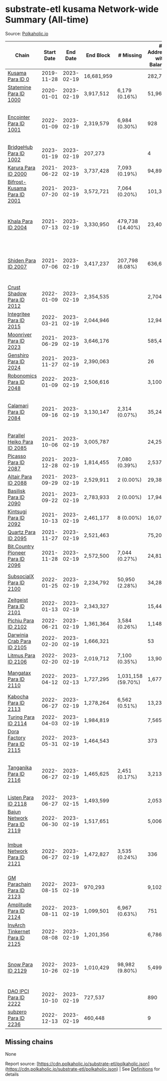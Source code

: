 # substrate-etl kusama Network-wide Summary (All-time)

Source: [Polkaholic.io](https://polkaholic.io)


| Chain            | Start Date | End Date | End Block | # Missing | # Addresses with Balances | Crawling Status |
| ---------------- | ---------- | ---------| --------- | --------- | ------------------------- | --------------- |
| [Kusama Para ID 0](/kusama/0-kusama) | 2019-11-28 | 2023-02-19 | 16,681,959 |   | 282,749 |  |
| [Statemine Para ID 1000](/kusama/1000-statemine) | 2020-01-01 | 2023-02-19 | 3,917,512 | 6,179 (0.16%) | 51,965 |  |
| [Encointer Para ID 1001](/kusama/1001-encointer) | 2022-01-09 | 2023-02-19 | 2,319,579 | 6,984 (0.30%) | 928 | Only partial index available: Old Decoding issues |
| [BridgeHub Para ID 1002](/kusama/1002-bridgehub) | 2023-01-19 | 2023-02-19 | 207,273 |   | 4 |  |
| [Karura Para ID 2000](/kusama/2000-karura) | 2021-06-22 | 2023-02-19 | 3,737,428 | 7,093 (0.19%) | 94,898 |  |
| [Bifrost-Kusama Para ID 2001](/kusama/2001-bifrost-ksm) | 2021-07-20 | 2023-02-19 | 3,572,721 | 7,064 (0.20%) | 101,320 |  |
| [Khala Para ID 2004](/kusama/2004-khala) | 2021-07-13 | 2023-02-19 | 3,330,950 | 479,738 (14.40%) | 23,401 | Only partial index available: Old Decoding issues |
| [Shiden Para ID 2007](/kusama/2007-shiden) | 2021-07-06 | 2023-02-19 | 3,417,237 | 207,798 (6.08%) | 636,637 | Only partial index available: Old Decoding issues |
| [Crust Shadow Para ID 2012](/kusama/2012-shadow) | 2022-01-09 | 2023-02-19 | 2,354,535 |   | 2,704 |  |
| [Integritee Para ID 2015](/kusama/2015-integritee) | 2022-03-21 | 2023-02-19 | 2,044,946 |   | 12,941 |  |
| [Moonriver Para ID 2023](/kusama/2023-moonriver) | 2021-06-29 | 2023-02-19 | 3,646,176 |   | 585,457 |  |
| [Genshiro Para ID 2024](/kusama/2024-genshiro) | 2021-11-27 | 2023-02-19 | 2,390,063 |   | 26 |  |
| [Robonomics Para ID 2048](/kusama/2048-robonomics) | 2022-01-09 | 2023-02-19 | 2,506,616 |   | 3,100 |  |
| [Calamari Para ID 2084](/kusama/2084-calamari) | 2021-09-16 | 2023-02-19 | 3,130,147 | 2,314 (0.07%) | 35,247 | Only partial index available: Archive node unavailable |
| [Parallel Heiko Para ID 2085](/kusama/2085-parallel-heiko) | 2021-10-06 | 2023-02-19 | 3,005,787 |   | 24,256 |  |
| [Picasso Para ID 2087](/kusama/2087-picasso) | 2021-12-28 | 2023-02-19 | 1,814,455 | 7,080 (0.39%) | 2,537 |  |
| [Altair Para ID 2088](/kusama/2088-altair) | 2021-09-29 | 2023-02-19 | 2,529,911 | 2 (0.00%) | 29,381 |  |
| [Basilisk Para ID 2090](/kusama/2090-basilisk) | 2021-09-22 | 2023-02-19 | 2,783,933 | 2 (0.00%) | 17,948 |  |
| [Kintsugi Para ID 2092](/kusama/2092-kintsugi) | 2021-10-13 | 2023-02-19 | 2,461,177 | 8 (0.00%) | 16,073 |  |
| [Quartz Para ID 2095](/kusama/2095-quartz) | 2021-11-27 | 2023-02-19 | 2,521,463 |   | 75,204 |  |
| [Bit.Country Pioneer Para ID 2096](/kusama/2096-bitcountrypioneer) | 2021-11-28 | 2023-02-19 | 2,572,500 | 7,044 (0.27%) | 24,812 |  |
| [SubsocialX Para ID 2100](/kusama/2100-subsocialx) | 2022-01-25 | 2023-02-19 | 2,234,792 | 50,950 (2.28%) | 34,282 | Only partial index available: Onboarding |
| [Zeitgeist Para ID 2101](/kusama/2101-zeitgeist) | 2022-01-13 | 2023-02-19 | 2,343,327 |   | 15,447 |  |
| [Pichiu Para ID 2102](/kusama/2102-pichiu) | 2022-06-21 | 2023-02-19 | 1,361,364 | 3,584 (0.26%) | 1,148 |  |
| [Darwinia Crab Para ID 2105](/kusama/2105-crab) | 2022-02-20 | 2023-02-19 | 1,666,321 |   | 53 |  |
| [Litmus Para ID 2106](/kusama/2106-litmus) | 2022-02-20 | 2023-02-19 | 2,019,712 | 7,100 (0.35%) | 13,904 |  |
| [Mangatax Para ID 2110](/kusama/2110-mangatax) | 2022-04-12 | 2023-02-13 | 1,727,295 | 1,031,158 (59.70%) | 1,677 | Only partial index available: Onboarding |
| [Kabocha Para ID 2113](/kusama/2113-kabocha) | 2022-06-27 | 2023-02-19 | 1,278,264 | 6,562 (0.51%) | 13,236 |  |
| [Turing Para ID 2114](/kusama/2114-turing) | 2022-04-03 | 2023-02-19 | 1,984,819 |   | 7,565 |  |
| [Dora Factory Para ID 2115](/kusama/2115-dorafactory) | 2022-05-31 | 2023-02-19 | 1,464,543 |   | 373 |  |
| [Tanganika Para ID 2116](/kusama/2116-tanganika) | 2022-06-27 | 2023-02-19 | 1,465,625 | 2,451 (0.17%) | 3,213 | Only partial index available: Archive node unavailable |
| [Listen Para ID 2118](/kusama/2118-listen) | 2022-06-27 | 2023-02-15 | 1,493,599 |   | 2,053 |  |
| [Bajun Network Para ID 2119](/kusama/2119-bajun) | 2022-06-30 | 2023-02-19 | 1,517,651 |   | 5,006 |  |
| [Imbue Network Para ID 2121](/kusama/2121-imbue) | 2022-06-27 | 2023-02-19 | 1,472,827 | 3,535 (0.24%) | 336 | Only partial index available: Archive node unavailable |
| [GM Parachain Para ID 2123](/kusama/2123-gm) | 2022-08-15 | 2023-02-19 | 970,293 |   | 9,102 |  |
| [Amplitude Para ID 2124](/kusama/2124-amplitude) | 2022-08-11 | 2023-02-19 | 1,099,501 | 6,967 (0.63%) | 751 |  |
| [InvArch Tinkernet Para ID 2125](/kusama/2125-tinkernet) | 2022-08-08 | 2023-02-19 | 1,201,356 |   | 6,786 |  |
| [Snow Para ID 2129](/kusama/2129-snow) | 2022-10-26 | 2023-02-19 | 1,010,429 | 98,982 (9.80%) | 5,499 | Only partial index available: Archive node unavailable |
| [DAO IPCI Para ID 2222](/kusama/2222-daoipci) | 2022-10-10 | 2023-02-19 | 727,537 |   | 890 |  |
| [subzero Para ID 2236](/kusama/2236-subzero) | 2022-12-13 | 2023-02-19 | 460,448 |   | 9 |  |

## Missing chains


None

Report source: [https://cdn.polkaholic.io/substrate-etl/polkaholic.json](https://cdn.polkaholic.io/substrate-etl/polkaholic.json) | See [Definitions](/DEFINITIONS.md) for details
